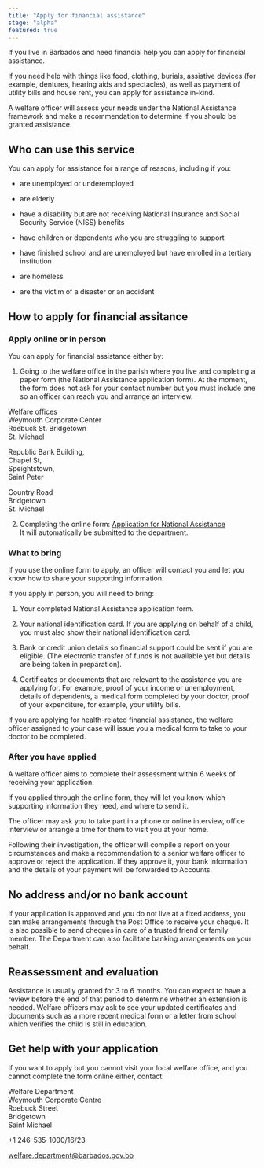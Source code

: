 ```yaml
---
title: "Apply for financial assistance"
stage: "alpha"
featured: true
---
```


If you live in Barbados and need financial help you can apply for financial assistance.

If you need help with things like food, clothing, burials, assistive devices (for example, dentures, hearing aids and spectacles), as well as payment of utility bills and house rent, you can apply for assistance in-kind.

A welfare officer will assess your needs under the National Assistance framework and make a recommendation to determine if you should be granted assistance.

## Who can use this service  

You can apply for assistance for a range of reasons, including if you:

- are unemployed or underemployed

- are elderly

- have a disability but are not receiving National Insurance and Social Security Service (NISS) benefits

- have children or dependents who you are struggling to support

- have finished school and are unemployed but have enrolled in a tertiary institution

- are homeless

- are the victim of a disaster or an accident

## How to apply for financial assitance

### Apply online or in person

You can apply for financial assistance either by:

1. Going to the welfare office in the parish where you live and completing a paper form (the National Assistance application form). At the moment, the form does not ask for your contact number but you must include one so an officer can reach you and arrange an interview.

Welfare offices  
Weymouth Corporate Center  
Roebuck St. Bridgetown  
St. Michael

Republic Bank Building,  
Chapel St,  
Speightstown,  
Saint Peter

Country Road  
Bridgetown  
St. Michael

2. Completing the online form: [Application for National Assistance](https://forms.office.com/Pages/ResponsePage.aspx?id=web15Rec90GA3HzH5NzlKVed1WgQV8FEk5jHDILeRuRUNTIzQ0QyODA2OEpTOUkyVzNVVEFWS1RJMi4u)  
   It will automatically be submitted to the department.

### What to bring

If you use the online form to apply, an officer will contact you and let you know how to share your supporting information.

If you apply in person, you will need to bring:

1. Your completed National Assistance application form.

2. Your national identification card. If you are applying on behalf of a child, you must also show their national identification card.

3. Bank or credit union details so financial support could be sent if you are eligible. (The electronic transfer of funds is not available yet but details are being taken in preparation).

4. Certificates or documents that are relevant to the assistance you are applying for.
   For example, proof of your income or unemployment, details of dependents, a medical form completed by your doctor, proof of your expenditure, for example, your utility bills.

If you are applying for health-related financial assistance, the welfare officer assigned to your case will issue you a medical form to take to your doctor to be completed.

### After you have applied

A welfare officer aims to complete their assessment within 6 weeks of receiving your application.

If you applied through the online form, they will let you know which supporting information they need, and where to send it.

The officer may ask you to take part in a phone or online interview, office interview or arrange a time for them to visit you at your home.

Following their investigation, the officer will compile a report on your circumstances and make a recommendation to a senior welfare officer to approve or reject the application. If they approve it, your bank information and the details of your payment will be forwarded to Accounts.

## No address and/or no bank account

If your application is approved and you do not live at a fixed address, you can make arrangements through the Post Office to receive your cheque. It is also possible to send cheques in care of a trusted friend or family member. The Department can also facilitate banking arrangements on your behalf.

## Reassessment and evaluation

Assistance is usually granted for 3 to 6 months. You can expect to have a review before the end of that period to determine whether an extension is needed. Welfare officers may ask to see your updated certificates and documents such as a more recent medical form or a letter from school which verifies the child is still in education.

## Get help with your application

If you want to apply but you cannot visit your local welfare office, and you cannot complete the form online either, contact:

Welfare Department  
Weymouth Corporate Centre  
Roebuck Street  
Bridgetown  
Saint Michael

+1 246-535-1000/16/23

welfare.department@barbados.gov.bb
